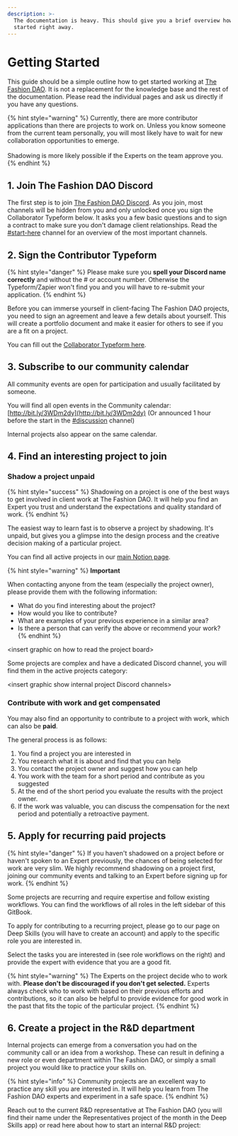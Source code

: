 ```yaml
---
description: >-
  The documentation is heavy. This should give you a brief overview how to get
  started right away.
---
```


# Getting Started

This guide should be a simple outline how to get started working at [The Fashion DAO](https://www.thefashiondao.xyz/). It is not a replacement for the knowledge base and the rest of the documentation. Please read the individual pages and ask us directly if you have any questions.

{% hint style="warning" %}
Currently, there are more contributor applications than there are projects to work on. Unless you know someone from the current team personally, you will most likely have to wait for new collaboration opportunities to emerge.\
\
Shadowing is more likely possible if the Experts on the team approve you.
{% endhint %}

## 1. Join The Fashion DAO Discord

The first step is to join [The Fashion DAO Discord](https://discord.gg/25yd4r9qfr). As you join, most channels will be hidden from you and only unlocked once you sign the Collaborator Typeform below. It asks you a few basic questions and to sign a contract to make sure you don't damage client relationships. Read the [#start-here](https://discord.com/channels/971796278805663885/974063501800771636/1000137463433547857) channel for an overview of the most important channels.

## 2. Sign the Contributor Typeform

{% hint style="danger" %}
Please make sure you **spell your Discord name correctly** and without the # or account number. Otherwise the Typeform/Zapier won't find you and you will have to re-submit your application.
{% endhint %}

Before you can immerse yourself in client-facing The Fashion DAO projects, you need to sign an agreement and leave a few details about yourself. This will create a portfolio document and make it easier for others to see if you are a fit on a project.

You can fill out the [Collaborator Typeform here](https://www.thefashiondao.xyz/apply).

## 3. Subscribe to our community calendar

All community events are open for participation and usually facilitated by someone.

You will find all open events in the Community calendar: [http://bit.ly/3WDm2dy](http://bit.ly/3WDm2dy)                              (Or announced 1 hour before the start in the [#discussion](https://discord.com/channels/971796278805663885/974063501800771636/1000137463433547857) channel)

Internal projects also appear on the same calendar.

## 4. Find an interesting project to join

### Shadow a project unpaid

{% hint style="success" %}
Shadowing on a project is one of the best ways to get involved in client work at The Fashion DAO. It will help you find an Expert you trust and understand the expectations and quality standard of work.
{% endhint %}

The easiest way to learn fast is to observe a project by shadowing. It's unpaid, but gives you a glimpse into the design process and the creative decision making of a particular project.

You can find all active projects in our [main Notion page](https://bony-sponge-563.notion.site/Welcome-to-The-Fashion-DAO-6451dac1185747e5b8b060add2fae83e).

{% hint style="warning" %}
**Important**



When contacting anyone from the team (especially the project owner), please provide them with the following information:

* What do you find interesting about the project?
* How would you like to contribute?
* What are examples of your previous experience in a similar area?
* Is there a person that can verify the above or recommend your work?
{% endhint %}

\<insert graphic on how to read the project board>

Some projects are complex and have a dedicated Discord channel, you will find them in the active projects category:

\<insert graphic show internal project Discord channels>

### Contribute with work and get compensated

You may also find an opportunity to contribute to a project with work, which can also be **paid**.

The general process is as follows:

1. You find a project you are interested in
2. You research what it is about and find that you can help
3. You contact the project owner and suggest how you can help
4. You work with the team for a short period and contribute as you suggested
5. At the end of the short period you evaluate the results with the project owner.
6. If the work was valuable, you can discuss the compensation for the next period and potentially a retroactive payment.

## 5. Apply for recurring paid projects

{% hint style="danger" %}
If you haven't shadowed on a project before or haven't spoken to an Expert previously, the chances of being selected for work are very slim. We highly recommend shadowing on a project first, joining our community events and talking to an Expert before signing up for work.
{% endhint %}

Some projects are recurring and require expertise and follow existing workflows. You can find the workflows of all roles in the left sidebar of this GitBook.

To apply for contributing to a recurring project, please go to our page on Deep Skills (you will have to create an account) and apply to the specific role you are interested in.

Select the tasks you are interested in (see role workflows on the right) and provide the expert with evidence that you are a good fit.

{% hint style="warning" %}
The Experts on the project decide who to work with. **Please don't be discouraged if you don't get selected.** Experts always check who to work with based on their previous efforts and contributions, so it can also be helpful to provide evidence for good work in the past that fits the topic of the particular project.
{% endhint %}

## 6. Create a project in the R\&D department

Internal projects can emerge from a conversation you had on the community call or an idea from a workshop. These can result in defining a new role or even department within The Fashion DAO, or simply a small project you would like to practice your skills on.

{% hint style="info" %}
Community projects are an excellent way to practice any skill you are interested in. It will help you learn from The Fashion DAO experts and experiment in a safe space.
{% endhint %}

Reach out to the current R\&D representative at The Fashion DAO (you will find their name under the Representatives project of the month in the Deep Skills app) or read here about how to start an internal R\&D project:
